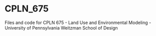 # CPLN_675
Files and code for CPLN 675 - Land Use and Environmental Modeling - University of Pennsylvania Weitzman School of Design
